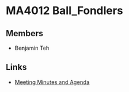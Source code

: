 # MA4012 Ball_Fondlers

## Members

- Benjamin Teh

## Links

- [Meeting Minutes and Agenda](./meetingMinutesAndAgenda/)
